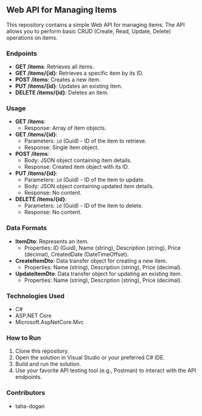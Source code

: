 ## Web API for Managing Items

This repository contains a simple Web API for managing items. The API allows you to perform basic CRUD (Create, Read, Update, Delete) operations on items.

### Endpoints

- **GET /items**: Retrieves all items.
- **GET /items/{id}**: Retrieves a specific item by its ID.
- **POST /items**: Creates a new item.
- **PUT /items/{id}**: Updates an existing item.
- **DELETE /items/{id}**: Deletes an item.

### Usage

- **GET /items**: 
  - Response: Array of item objects.
- **GET /items/{id}**: 
  - Parameters: `id` (Guid) - ID of the item to retrieve.
  - Response: Single item object.
- **POST /items**: 
  - Body: JSON object containing item details.
  - Response: Created item object with its ID.
- **PUT /items/{id}**: 
  - Parameters: `id` (Guid) - ID of the item to update.
  - Body: JSON object containing updated item details.
  - Response: No content.
- **DELETE /items/{id}**: 
  - Parameters: `id` (Guid) - ID of the item to delete.
  - Response: No content.

### Data Formats

- **ItemDto**: Represents an item.
  - Properties: ID (Guid), Name (string), Description (string), Price (decimal), CreatedDate (DateTimeOffset).
- **CreateItemDto**: Data transfer object for creating a new item.
  - Properties: Name (string), Description (string), Price (decimal).
- **UpdateItemDto**: Data transfer object for updating an existing item.
  - Properties: Name (string), Description (string), Price (decimal).

### Technologies Used

- C#
- ASP.NET Core
- Microsoft.AspNetCore.Mvc

### How to Run

1. Clone this repository.
2. Open the solution in Visual Studio or your preferred C# IDE.
3. Build and run the solution.
4. Use your favorite API testing tool (e.g., Postman) to interact with the API endpoints.

### Contributors

- taha-dogan
